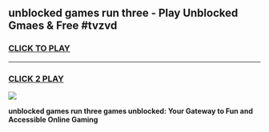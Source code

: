 
## unblocked games run three - Play Unblocked Gmaes & Free #tvzvd
<h3>
<a href="https://news.freeplayer.one?title=unblocked_games_run_three&ref=03M">CLICK TO PLAY</a></h3>
<hr>

<h3>
<a href="https://news.freeplayer.one?title=unblocked_games_run_three&ref=03M">CLICK 2 PLAY</a>
  
</h3>

<a href="https://news.freeplayer.one?title=unblocked_games_run_three&ref=03M"><img src="https://clearcache.store/games.png"></a>


**unblocked games run three games unblocked: Your Gateway to Fun and Accessible Online Gaming**
